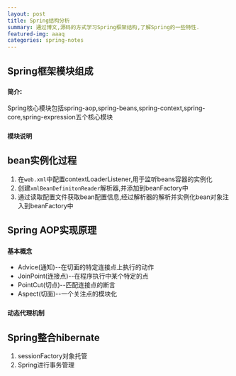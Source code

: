 ```yaml
---
layout: post
title: Spring结构分析
summary: 通过博文,源码的方式学习Spring框架结构,了解Spring的一些特性.
featured-img: aaaq
categories: spring-notes
---
```



## Spring框架模块组成

### `简介`:
Spring核心模块包括spring-aop,spring-beans,spring-context,spring-core,spring-expression五个核心模块

### `模块说明`


## bean实例化过程
1. 在`web.xml`中配置contextLoaderListener,用于监听beans容器的实例化
2. 创建`xmlBeanDefinitonReader`解析器,并添加到beanFactory中
3. 通过读取配置文件获取bean配置信息,经过解析器的解析并实例化bean对象注入到beanFactory中


## Spring AOP实现原理

### `基本概念`
* Advice(通知)--在切面的特定连接点上执行的动作
* JoinPoint(连接点)--在程序执行中某个特定的点
* PointCut(切点)--匹配连接点的断言
* Aspect(切面)--一个关注点的模块化

### `动态代理机制`

## Spring整合hibernate  
1. sessionFactory对象托管
2. Spring进行事务管理

